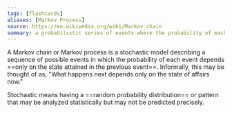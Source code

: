 ```yaml
---
tags: [flashcards]
aliases: [Markov Process]
source: https://en.wikipedia.org/wiki/Markov_chain
summary: a probabilistic series of events where the probability of each event depends only on the state of the previous event
---
```


A Markov chain or Markov process is a stochastic model describing a sequence of possible events in which the probability of each event depends ==only on the state attained in the previous event==. Informally, this may be thought of as, "What happens next depends only on the state of affairs now."
<!--SR:!2025-01-16,446,330-->

Stochastic means having a ==random probability distribution== or pattern that may be analyzed statistically but may not be predicted precisely.
<!--SR:!2024-12-21,420,310-->